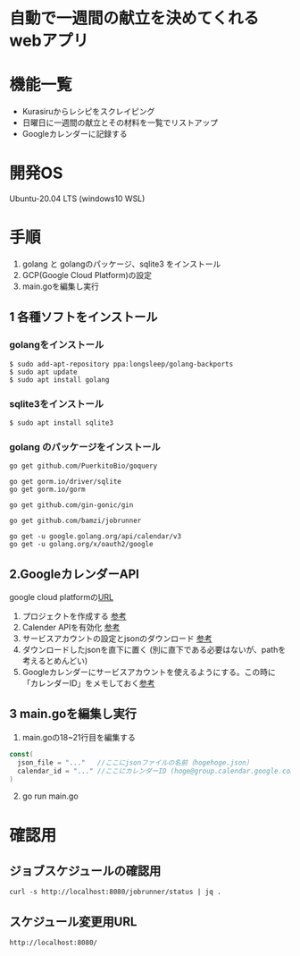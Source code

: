 # 自動で一週間の献立を決めてくれるwebアプリ

# 機能一覧
- Kurasiruからレシピをスクレイピング
- 日曜日に一週間の献立とその材料を一覧でリストアップ
- Googleカレンダーに記録する

# 開発OS
Ubuntu-20.04 LTS (windows10 WSL)

# 手順
1. golang と golangのパッケージ、sqlite3 をインストール
2. GCP(Google Cloud Platform)の設定
3. main.goを編集し実行

## 1 各種ソフトをインストール
### golangをインストール
```
$ sudo add-apt-repository ppa:longsleep/golang-backports  
$ sudo apt update  
$ sudo apt install golang  
```
### sqlite3をインストール
```
$ sudo apt install sqlite3  
```
### golang のパッケージをインストール
```
go get github.com/PuerkitoBio/goquery

go get gorm.io/driver/sqlite
go get gorm.io/gorm

go get github.com/gin-gonic/gin

go get github.com/bamzi/jobrunner

go get -u google.golang.org/api/calendar/v3
go get -u golang.org/x/oauth2/google
```

## 2.GoogleカレンダーAPI
google cloud platformの[URL](https://console.cloud.google.com/)

1. プロジェクトを作成する [参考](https://www.coppla-note.net/posts/tutorial/google-calendar-api/#%E3%83%97%E3%83%AD%E3%82%B8%E3%82%A7%E3%82%AF%E3%83%88%E3%81%AE%E4%BD%9C%E6%88%90)
2. Calender APIを有効化 [参考](https://www.coppla-note.net/posts/tutorial/google-calendar-api/#calendar-api-%E3%81%AE%E6%9C%89%E5%8A%B9%E5%8C%96)
3. サービスアカウントの設定とjsonのダウンロード [参考](https://www.coppla-note.net/posts/tutorial/google-calendar-api/#%E8%A3%9C%E8%B6%B3%E3%82%B5%E3%83%BC%E3%83%93%E3%82%B9%E3%82%A2%E3%82%AB%E3%82%A6%E3%83%B3%E3%83%88%E3%82%92%E4%BD%BF%E3%81%A3%E3%81%9F%E3%82%84%E3%82%8A%E6%96%B9)
4. ダウンロードしたjsonを直下に置く (別に直下である必要はないが、pathを考えるとめんどい)
5. Googleカレンダーにサービスアカウントを使えるようにする。この時に「カレンダーID」をメモしておく[参考](https://www.coppla-note.net/posts/tutorial/google-calendar-api/#%E3%82%B5%E3%83%BC%E3%83%93%E3%82%B9%E3%82%A2%E3%82%AB%E3%82%A6%E3%83%B3%E3%83%88%E3%81%AB%E3%82%AB%E3%83%AC%E3%83%B3%E3%83%80%E3%83%BC%E3%82%92%E5%85%B1%E6%9C%89%E3%81%99%E3%82%8B)

## 3 main.goを編集し実行
1. main.goの18~21行目を編集する
```go
const(
  json_file = "..."   //ここにjsonファイルの名前（hogehoge.json）
  calendar_id = "..." //ここにカレンダーID (hoge@group.calendar.google.com)
)
```
2. go run main.go

# 確認用
## ジョブスケジュールの確認用
```
curl -s http://localhost:8080/jobrunner/status | jq .
```
## スケジュール変更用URL
```
http://localhost:8080/
```
